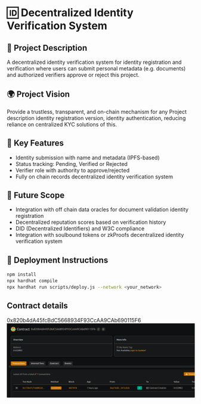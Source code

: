 # 🆔 Decentralized Identity Verification System

## 📘 Project Description

A decentralized identity verification system for identity registration and verification where users can submit personal metadata (e.g. documents) and authorized verifiers approve or reject this project.

## 🌍 Project Vision

Provide a trustless, transparent, and on-chain mechanism for any Project description identity registration version, identity authentication, reducing reliance on centralized KYC solutions of this.

## 🔑 Key Features

- Identity submission with name and metadata (IPFS-based)
- Status tracking: Pending, Verified or Rejected
- Verifier role with authority to approve/rejected
- Fully on chain records decentralized identity verification system

## 🚀 Future Scope

- Integration with off chain data oracles for document validation identity registration
- Decentralized reputation scores based on verification history
- DID (Decentralized Identifiers) and W3C compliance
- Integration with soulbound tokens or zkProofs decentralized identity verification system

## 📜 Deployment Instructions

```bash
npm install
npx hardhat compile
npx hardhat run scripts/deploy.js --network <your_network>
```

## Contract details
0x820b4dA45fcBdC5668934F93CcAA9CAb690115F6![alt text](image.png)
